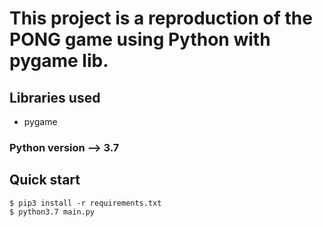 # This project is a reproduction of the PONG game using Python with pygame lib.

## Libraries used
- pygame

### Python version --> 3.7

## Quick start
```shell
$ pip3 install -r requirements.txt
$ python3.7 main.py
```
